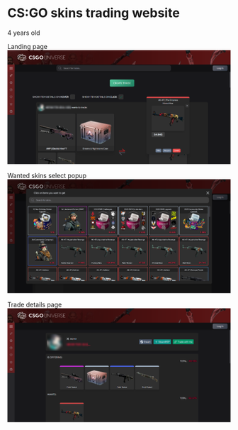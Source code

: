 # CS:GO skins trading website

4 years old

Landing page
![Landing](174354_localhost.png)

Wanted skins select popup
![Wanted skins select](174320_localhost.png)

Trade details page
![Trade detail page](174500_localhost.png)
